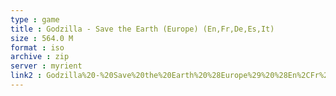 ```yaml
---
type : game
title : Godzilla - Save the Earth (Europe) (En,Fr,De,Es,It)
size : 564.0 M
format : iso
archive : zip
server : myrient
link2 : Godzilla%20-%20Save%20the%20Earth%20%28Europe%29%20%28En%2CFr%2CDe%2CEs%2CIt%29
---
```

